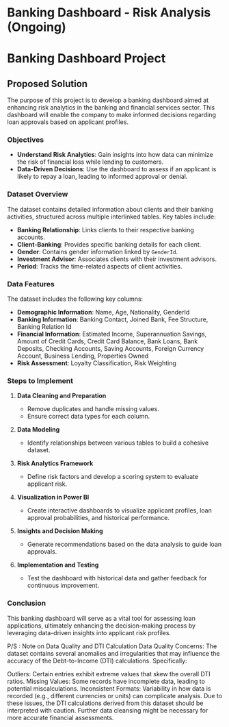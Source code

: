 # Banking Dashboard - Risk Analysis (Ongoing)


# Banking Dashboard Project

## Proposed Solution

The purpose of this project is to develop a banking dashboard aimed at enhancing risk analytics in the banking and financial services sector. This dashboard will enable the company to make informed decisions regarding loan approvals based on applicant profiles.

### Objectives

- **Understand Risk Analytics**: Gain insights into how data can minimize the risk of financial loss while lending to customers.
- **Data-Driven Decisions**: Use the dashboard to assess if an applicant is likely to repay a loan, leading to informed approval or denial.

### Dataset Overview

The dataset contains detailed information about clients and their banking activities, structured across multiple interlinked tables. Key tables include:

- **Banking Relationship**: Links clients to their respective banking accounts.
- **Client-Banking**: Provides specific banking details for each client.
- **Gender**: Contains gender information linked by `GenderId`.
- **Investment Advisor**: Associates clients with their investment advisors.
- **Period**: Tracks the time-related aspects of client activities.

### Data Features

The dataset includes the following key columns:

- **Demographic Information**: Name, Age, Nationality, GenderId
- **Banking Information**: Banking Contact, Joined Bank, Fee Structure, Banking Relation Id
- **Financial Information**: Estimated Income, Superannuation Savings, Amount of Credit Cards, Credit Card Balance, Bank Loans, Bank Deposits, Checking Accounts, Saving Accounts, Foreign Currency Account, Business Lending, Properties Owned
- **Risk Assessment**: Loyalty Classification, Risk Weighting

### Steps to Implement

1. **Data Cleaning and Preparation**
   - Remove duplicates and handle missing values.
   - Ensure correct data types for each column.

2. **Data Modeling**
   - Identify relationships between various tables to build a cohesive dataset.

3. **Risk Analytics Framework**
   - Define risk factors and develop a scoring system to evaluate applicant risk.

4. **Visualization in Power BI**
   - Create interactive dashboards to visualize applicant profiles, loan approval probabilities, and historical performance.

5. **Insights and Decision Making**
   - Generate recommendations based on the data analysis to guide loan approvals.

6. **Implementation and Testing**
   - Test the dashboard with historical data and gather feedback for continuous improvement.

### Conclusion

This banking dashboard will serve as a vital tool for assessing loan applications, ultimately enhancing the decision-making process by leveraging data-driven insights into applicant risk profiles.

P/S : Note on Data Quality and DTI Calculation
Data Quality Concerns: The dataset contains several anomalies and irregularities that may influence the accuracy of the Debt-to-Income (DTI) calculations. Specifically:

Outliers: Certain entries exhibit extreme values that skew the overall DTI ratios.
Missing Values: Some records have incomplete data, leading to potential miscalculations.
Inconsistent Formats: Variability in how data is recorded (e.g., different currencies or units) can complicate analysis.
Due to these issues, the DTI calculations derived from this dataset should be interpreted with caution. Further data cleansing might be necessary for more accurate financial assessments.
